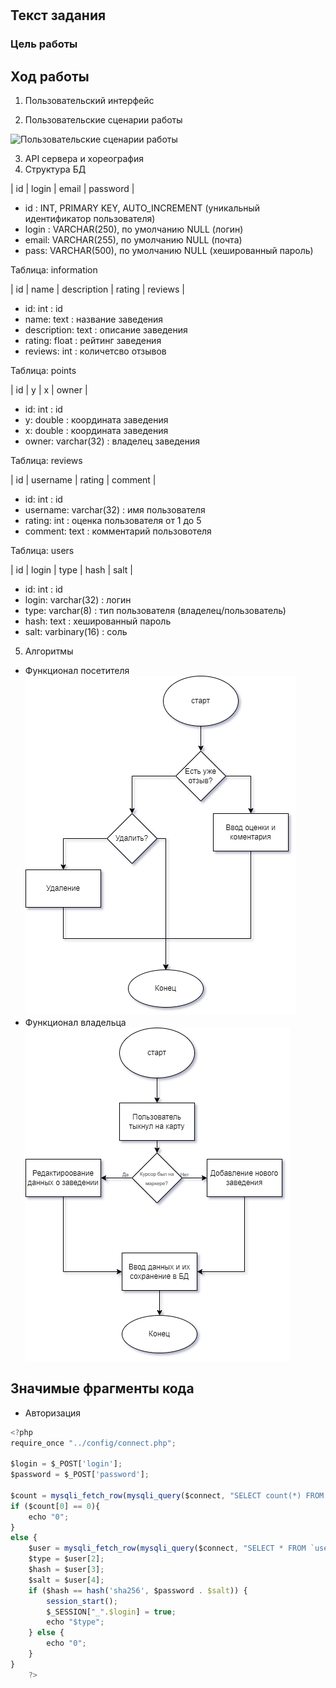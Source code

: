 # 

## Текст задания
### Цель работы


## Ход работы

1) Пользовательский интерфейс

2) Пользовательские сценарии работы

![Пользовательские сценарии работы](scheme.png)

3. API сервера и хореография
4. Структура БД

| id | login | email | password |

- id : INT, PRIMARY KEY, AUTO_INCREMENT
  (уникальный идентификатор пользователя)
- login : VARCHAR(250), по умолчанию NULL
  (логин)
- email: VARCHAR(255), по умолчанию NULL
  (почта)
- pass: VARCHAR(500), по умолчанию NULL
  (хешированный пароль)

Таблица: information

| id | name | description | rating | reviews |

-	id: int : id
-	name: text : название заведения
-	description: text : описание заведения
-	rating:	float : рейтинг заведения		
-	reviews: int : количетсво отзывов

Таблица: points 

| id | y | x | owner | 

-	id: int : id
-	y: double : координата заведения
-	x: double : координата заведения
-	owner:	varchar(32) : владелец заведения

Таблица: reviews

| id | username | rating | comment |

-	id:	int	: id		
-	username: varchar(32) : имя пользователя		
-	rating:	int	: оценка пользователя от 1 до 5
-	comment: text : комментарий пользовотеля

Таблица: users

| id | login | type | hash | salt |

-	id: int : id
-	login: varchar(32) : логин
-	type: varchar(8) : тип пользователя (владелец/пользователь)
-	hash: text : хешированный пароль
-	salt: varbinary(16)	: соль


5) Алгоритмы

- Функционал посетителя\
![Функционал посетителя](Визитор.png)
- Функционал владельца\
![Функционал владельца](Овенер.png)

## Значимые фрагменты кода
- Авторизация
```js
<?php
require_once "../config/connect.php";

$login = $_POST['login'];
$password = $_POST['password'];

$count = mysqli_fetch_row(mysqli_query($connect, "SELECT count(*) FROM `users` WHERE `login` = '$login'"));
if ($count[0] == 0){
    echo "0";
}
else {
    $user = mysqli_fetch_row(mysqli_query($connect, "SELECT * FROM `users` WHERE `login` = '$login'"));
    $type = $user[2];
    $hash = $user[3];
    $salt = $user[4];
    if ($hash == hash('sha256', $password . $salt)) {
        session_start();
        $_SESSION["_".$login] = true;
        echo "$type";
    } else {
        echo "0";
    }
}
    ?>
```
